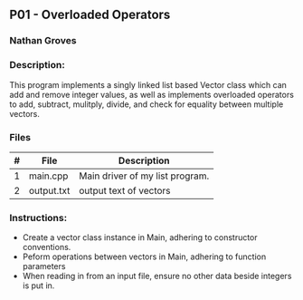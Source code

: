 ## P01 - Overloaded Operators
### Nathan Groves
### Description:

This program implements a singly linked list based Vector class which can add and remove integer values, as
well as implements overloaded operators to add, subtract, mulitply, divide, and check for equality between
multiple vectors.

### Files

|   #   | File     | Description                      |
| :---: | -------- | -------------------------------- |
|   1   | main.cpp | Main driver of my list program. |
|   2   | output.txt | output text of vectors |


### Instructions:

- Create a vector class instance in Main, adhering to constructor conventions.
- Peform operations between vectors in Main, adhering to function parameters
- When reading in from an input file, ensure no other data beside integers is put in.



